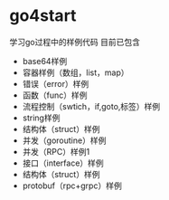 # go4start
学习go过程中的样例代码
目前已包含
- base64样例
- 容器样例（数组，list，map）
- 错误（error）样例
- 函数（func）样例
- 流程控制（swtich，if,goto,标签）样例
- string样例
- 结构体（struct）样例 
- 并发（goroutine）样例
- 并发（RPC）样例1
- 接口（interface）样例 
- 结构体（struct）样例
- protobuf（rpc+grpc）样例
